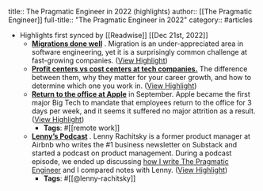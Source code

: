 title:: The Pragmatic Engineer in 2022 (highlights)
author:: [[The Pragmatic Engineer]]
full-title:: "The Pragmatic Engineer in 2022"
category:: #articles

- Highlights first synced by [[Readwise]] [[Dec 21st, 2022]]
	- **[Migrations done well](https://substack.com/redirect/7e864853-77ab-4ead-910a-726b08547499?j=eyJ1IjoiM3RtYiJ9.rWPgU1VVWcyQ-BEICiM79G4-ubmdfDcTfkWbvoNxB4A)** . Migration is an under-appreciated area in software engineering, yet it is a surprisingly common challenge at fast-growing companies. ([View Highlight](https://read.readwise.io/read/01gmrt6abgb4xmw1fhc5tpv6qk))
	- **[Profit centers vs cost centers at tech companies.](https://substack.com/redirect/c8909dca-37ca-404a-aed8-226e895a4d0c?j=eyJ1IjoiM3RtYiJ9.rWPgU1VVWcyQ-BEICiM79G4-ubmdfDcTfkWbvoNxB4A)** The difference between them, why they matter for your career growth, and how to determine which one you work in. ([View Highlight](https://read.readwise.io/read/01gmrtabjv4v49m2npy9m9s6yd))
	- **[Return to the office at Apple](https://substack.com/redirect/dc7d115e-b337-4044-918b-b3afe7b7f6d3?j=eyJ1IjoiM3RtYiJ9.rWPgU1VVWcyQ-BEICiM79G4-ubmdfDcTfkWbvoNxB4A)** in September. Apple became the first major Big Tech to mandate that employees return to the office for 3 days per week, and it seems it suffered no major attrition as a result. ([View Highlight](https://read.readwise.io/read/01gmrt7hbbt3p2a3gfbr2zf0b8))
		- **Tags**: #[[remote work]]
	- **[Lenny’s Podcast](https://substack.com/redirect/21caf076-4847-4a60-b412-249fdd1440ca?j=eyJ1IjoiM3RtYiJ9.rWPgU1VVWcyQ-BEICiM79G4-ubmdfDcTfkWbvoNxB4A)** . Lenny Rachitsky is a former product manager at Airbnb who writes the #1 business newsletter on Substack and started a podcast on product management. During a podcast episode, we ended up discussing [how I write The Pragmatic Engineer](https://substack.com/redirect/65206c1b-d3f2-417e-8a5b-8bd701042bc9?j=eyJ1IjoiM3RtYiJ9.rWPgU1VVWcyQ-BEICiM79G4-ubmdfDcTfkWbvoNxB4A) and I compared notes with Lenny. ([View Highlight](https://read.readwise.io/read/01gmrt8s6dwr4ykp5vb1gekcda))
		- **Tags**: #[[@lenny-rachitsky]]